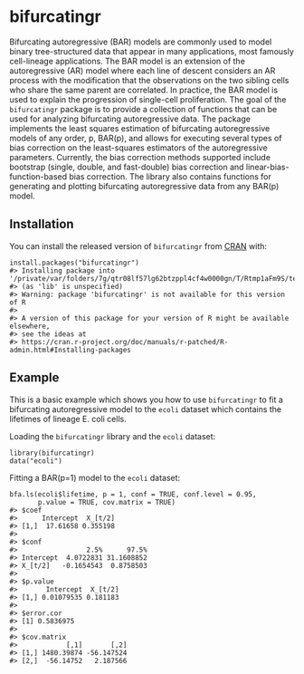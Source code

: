 
<!-- README.md is generated from README.Rmd. Please edit that file -->

# bifurcatingr

<!-- badges: start -->
<!-- badges: end -->

Bifurcating autoregressive (BAR) models are commonly used to model
binary tree-structured data that appear in many applications, most
famously cell-lineage applications. The BAR model is an extension of the
autoregressive (AR) model where each line of descent considers an AR
process with the modification that the observations on the two sibling
cells who share the same parent are correlated. In practice, the BAR
model is used to explain the progression of single-cell proliferation.
The goal of the `bifurcatingr` package is to provide a collection of
functions that can be used for analyzing bifurcating autoregressive
data. The package implements the least squares estimation of bifurcating
autoregressive models of any order, p, BAR(p), and allows for executing
several types of bias correction on the least-squares estimators of the
autoregressive parameters. Currently, the bias correction methods
supported include bootstrap (single, double, and fast-double) bias
correction and linear-bias-function-based bias correction. The library
also contains functions for generating and plotting bifurcating
autoregressive data from any BAR(p) model.

## Installation

You can install the released version of `bifurcatingr` from
[CRAN](https://CRAN.R-project.org) with:

    install.packages("bifurcatingr")
    #> Installing package into '/private/var/folders/7g/qtr08lf57lg62btzppl4cf4w0000gn/T/Rtmp1aFm9S/temp_libpath475cf58b299'
    #> (as 'lib' is unspecified)
    #> Warning: package 'bifurcatingr' is not available for this version of R
    #> 
    #> A version of this package for your version of R might be available elsewhere,
    #> see the ideas at
    #> https://cran.r-project.org/doc/manuals/r-patched/R-admin.html#Installing-packages

## Example

This is a basic example which shows you how to use `bifurcatingr` to fit
a bifurcating autoregressive model to the `ecoli` dataset which contains
the lifetimes of lineage E. coli cells.

Loading the `bifurcatingr` library and the `ecoli` dataset:

    library(bifurcatingr)
    data("ecoli")

Fitting a BAR(p=1) model to the `ecoli` dataset:

    bfa.ls(ecoli$lifetime, p = 1, conf = TRUE, conf.level = 0.95, 
           p.value = TRUE, cov.matrix = TRUE)
    #> $coef
    #>      Intercept  X_[t/2]
    #> [1,]  17.61658 0.355198
    #> 
    #> $conf
    #>                 2.5%      97.5%
    #> Intercept  4.0722831 31.1608852
    #> X_[t/2]   -0.1654543  0.8758503
    #> 
    #> $p.value
    #>       Intercept  X_[t/2]
    #> [1,] 0.01079535 0.181183
    #> 
    #> $error.cor
    #> [1] 0.5836975
    #> 
    #> $cov.matrix
    #>            [,1]       [,2]
    #> [1,] 1480.39874 -56.147524
    #> [2,]  -56.14752   2.187566
